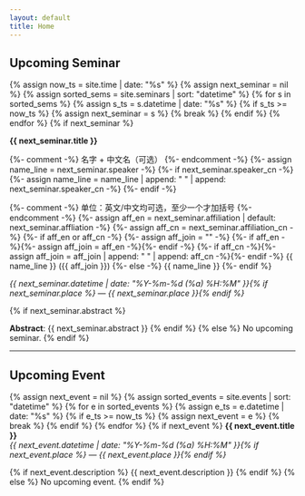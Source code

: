 ```yaml
---
layout: default
title: Home
---
```


## Upcoming Seminar
{% assign now_ts = site.time | date: "%s" %}
{% assign next_seminar = nil %}
{% assign sorted_sems = site.seminars | sort: "datetime" %}
{% for s in sorted_sems %}
  {% assign s_ts = s.datetime | date: "%s" %}
  {% if s_ts >= now_ts %}
    {% assign next_seminar = s %}
    {% break %}
  {% endif %}
{% endfor %}
{% if next_seminar %}

**{{ next_seminar.title }}**

{%- comment -%} 名字 + 中文名（可选） {%- endcomment -%}
{%- assign name_line = next_seminar.speaker -%}
{%- if next_seminar.speaker_cn -%}
  {%- assign name_line = name_line | append: " " | append: next_seminar.speaker_cn -%}
{%- endif -%}

{%- comment -%} 单位：英文/中文均可选，至少一个才加括号 {%- endcomment -%}
{%- assign aff_en = next_seminar.affiliation | default: next_seminar.affliation -%}
{%- assign aff_cn = next_seminar.affiliation_cn -%}
{%- if aff_en or aff_cn -%}
  {%- assign aff_join = "" -%}
  {%- if aff_en -%}{%- assign aff_join = aff_en -%}{%- endif -%}
  {%- if aff_cn -%}{%- assign aff_join = aff_join | append: " " | append: aff_cn -%}{%- endif -%}
  {{ name_line }} ({{ aff_join }})
{%- else -%}
  {{ name_line }}
{%- endif %}

*{{ next_seminar.datetime | date: "%Y-%m-%d (%a) %H:%M" }}{% if next_seminar.place %} — {{ next_seminar.place }}{% endif %}*

{% if next_seminar.abstract %}
  
**Abstract**: {{ next_seminar.abstract }}
{% endif %}
{% else %}
No upcoming seminar.
{% endif %}

---

## Upcoming Event
{% assign next_event = nil %}
{% assign sorted_events = site.events | sort: "datetime" %}
{% for e in sorted_events %}
  {% assign e_ts = e.datetime | date: "%s" %}
  {% if e_ts >= now_ts %}
    {% assign next_event = e %}
    {% break %}
  {% endif %}
{% endfor %}
{% if next_event %}
  **{{ next_event.title }}**  
  *{{ next_event.datetime | date: "%Y-%m-%d (%a) %H:%M" }}{% if next_event.place %} — {{ next_event.place }}{% endif %}*

  {% if next_event.description %}
  {{ next_event.description }}
  {% endif %}
{% else %}
  No upcoming event.
{% endif %}